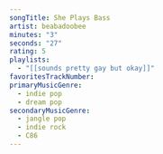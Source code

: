 ```yaml
---
songTitle: She Plays Bass
artist: beabadoobee
minutes: "3"
seconds: "27"
rating: 5
playlists:
  - "[[sounds pretty gay but okay]]"
favoritesTrackNumber:
primaryMusicGenre:
  - indie pop
  - dream pop
secondaryMusicGenre:
  - jangle pop
  - indie rock
  - C86
---
```

